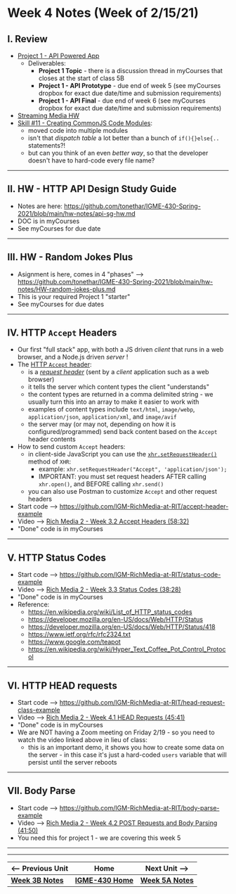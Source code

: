 # Week 4 Notes (Week of 2/15/21)

## I. Review

- [Project 1 - API Powered App](../projects/project-1.md)
  - Deliverables:
    - **Project 1 Topic** - there is a discussion thread in myCourses that closes at the start of class 5B
    - **Project 1 - API Prototype** - due end of week 5 (see myCourses dropbox for exact due date/time and submission requirements)
    - **Project 1 - API Final** - due end of week 6 (see myCourses dropbox for exact due date/time and submission requirements)
- [Streaming Media HW](../hw-notes/streaming-media-HW.md)
- [Skill #11 - Creating CommonJS Code Modules](../core-skills/11-creating-commonjs-code-modules.md):
  - moved code into multiple modules
  - isn't that *dispatch table* a lot better than a bunch of `if(){}else{..` statements?!
  - but can you think of an even *better way*, so that the developer doesn't have to hard-code every file name?

<hr>

## II. HW - HTTP API Design Study Guide
- Notes are here: https://github.com/tonethar/IGME-430-Spring-2021/blob/main/hw-notes/api-sg-hw.md
- DOC is in myCourses
- See myCourses for due date

<hr>

## III. HW - Random Jokes Plus
- Asignment is here, comes in 4 "phases" --> https://github.com/tonethar/IGME-430-Spring-2021/blob/main/hw-notes/HW-random-jokes-plus.md
- This is your required Project 1 "starter"
- See myCourses for due dates

<hr>

## IV. HTTP `Accept` Headers
- Our first "full stack" app, with both a JS driven *client* that runs in a web browser, and a Node.js driven *server* !
- The [HTTP `Accept` header](https://developer.mozilla.org/en-US/docs/Web/HTTP/Headers/Accept):
  - is a [*request header*](https://developer.mozilla.org/en-US/docs/Glossary/Request_header) (sent by a *client* application such as a web browser)
  - it tells the server which content types the client "understands"
  - the content types are returned in a comma delimited string - we usually turn this into an array to make it easier to work with
  - examples of content types include `text/html`, `image/webp`, `application/json`, `application/xml`, and `image/avif`
  - the server may (or may not, depending on how it is configured/programmed) send back content based on the `Accept` header contents
- How to send custom `Accept` headers:
  - in client-side JavaScript you can use the [`xhr.setRequestHeader()`](https://developer.mozilla.org/en-US/docs/Web/API/XMLHttpRequest/setRequestHeader) method of `XHR`:
    - example: `xhr.setRequestHeader("Accept", 'application/json');`
    - IMPORTANT: you must set request headers AFTER calling `xhr.open()`, and BEFORE calling `xhr.send()`
  - you can also use Postman to customize `Accept` and other request headers
- Start code --> https://github.com/IGM-RichMedia-at-RIT/accept-header-example
- Video --> [Rich Media 2 - Week 3.2 Accept Headers (58:32)](https://www.youtube.com/watch?v=ElramkPkvaA&feature=emb_logo)
- "Done" code is in myCourses

<hr>

## V. HTTP Status Codes
- Start code --> https://github.com/IGM-RichMedia-at-RIT/status-code-example
- Video --> [Rich Media 2 - Week 3.3 Status Codes (38:28)](https://www.youtube.com/watch?v=vHSb7GjmMxA&feature=emb_logo)
- "Done" code is in myCourses
- Reference:
  - https://en.wikipedia.org/wiki/List_of_HTTP_status_codes
  - https://developer.mozilla.org/en-US/docs/Web/HTTP/Status
  - https://developer.mozilla.org/en-US/docs/Web/HTTP/Status/418
  - https://www.ietf.org/rfc/rfc2324.txt
  - https://www.google.com/teapot
  - https://en.wikipedia.org/wiki/Hyper_Text_Coffee_Pot_Control_Protocol

<hr>

## VI. HTTP HEAD requests
- Start code --> https://github.com/IGM-RichMedia-at-RIT/head-request-class-example
- Video --> [Rich Media 2 - Week 4.1 HEAD Requests (45:41)](https://www.youtube.com/watch?v=DPkIjyjVHTs&feature=emb_logo)
- "Done" code is in myCourses
- We are NOT having a Zoom meeting on Friday 2/19 - so you need to watch the video linked above in lieu of class:
  - this is an important demo, it shows you how to create some data on the server - in this case it's just a hard-coded `users` variable that will persist until the server reboots

<hr>

## VII. Body Parse 
- Start code --> https://github.com/IGM-RichMedia-at-RIT/body-parse-example
- Video --> [Rich Media 2 - Week 4.2 POST Requests and Body Parsing (41:50)](https://www.youtube.com/watch?v=QY5sBCg6Ksg&feature=emb_logo)
- You need this for project 1 - we are covering this week 5



<hr><hr>

| <-- Previous Unit | Home | Next Unit -->
| --- | --- | --- 
| [**Week 3B Notes**](3B.md)   |  [**IGME-430 Home**](../README.md) | [**Week 5A Notes**](5A.md)

